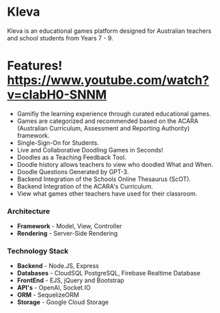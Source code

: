 # Kleva

Kleva is an educational games platform designed for Australian teachers and school students from Years 7 - 9.

# Features! https://www.youtube.com/watch?v=cIabH0-SNNM

- Gamifiy the learning experience through curated educational games.
- Games are categorized and recommended based on the ACARA (Australian Curriculum, Assessment and Reporting Authority) framework.
- Single-Sign-On for Students.
- Live and Collaborative Doodling Games in Seconds!
- Doodles as a Teaching Feedback Tool.
- Doodle history allows teachers to view who doodled What and When.
- Doodle Questions Generated by GPT-3.
- Backend Integration of the Schools Online Thesaurus (ScOT).
- Backend Integration of the ACARA's Curriculum.
- View what games other teachers have used for their classroom.

### Architecture

- **Framework** - Model, View, Controller
- **Rendering** - Server-Side Rendering

### Technology Stack

- **Backend** - Node.JS, Express
- **Databases** - CloudSQL PostgreSQL, Firebase Realtime Database
- **FrontEnd** - EJS, jQuery and Bootstrap
- **API's** - OpenAI, Socket.IO
- **ORM** - SequelizeORM
- **Storage** - Google Cloud Storage
